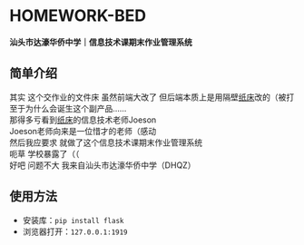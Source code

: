 # HOMEWORK-BED
**汕头市达濠华侨中学｜信息技术课期末作业管理系统**

## 简单介绍
其实 这个交作业的文件床 虽然前端大改了 但后端本质上是用隔壁[纸床](https://github.com/Hiyoteam/paper-bed/)改的（被打  
至于为什么会诞生这个副产品……  
那得多亏看到[纸床](https://github.com/Hiyoteam/paper-bed/)的信息技术老师Joeson   
Joeson老师向来是一位惜才的老师（感动  
然后我应要求 就做了这个信息技术课期末作业管理系统  
呃草 学校暴露了（（  
好吧 问题不大 我来自汕头市达濠华侨中学（DHQZ）  

## 使用方法
- 安装库：`pip install flask`
- 浏览器打开：`127.0.0.1:1919`

